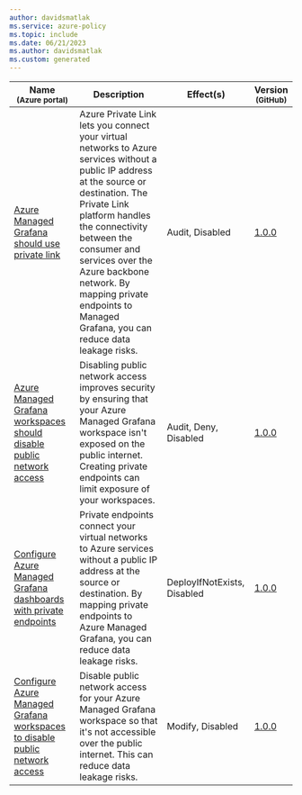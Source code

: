 ```yaml
---
author: davidsmatlak
ms.service: azure-policy
ms.topic: include
ms.date: 06/21/2023
ms.author: davidsmatlak
ms.custom: generated
---
```


|Name<br /><sub>(Azure portal)</sub> |Description |Effect(s) |Version<br /><sub>(GitHub)</sub> |
|---|---|---|---|
|[Azure Managed Grafana should use private link](https://portal.azure.com/#blade/Microsoft_Azure_Policy/PolicyDetailBlade/definitionId/%2Fproviders%2FMicrosoft.Authorization%2FpolicyDefinitions%2F3a97e513-f75e-4230-8137-1efad4eadbbc) |Azure Private Link lets you connect your virtual networks to Azure services without a public IP address at the source or destination. The Private Link platform handles the connectivity between the consumer and services over the Azure backbone network. By mapping private endpoints to Managed Grafana, you can reduce data leakage risks. |Audit, Disabled |[1.0.0](https://github.com/Azure/azure-policy/blob/master/built-in-policies/policyDefinitions/Managed%20Grafana/AMG_PrivateEndpoints_Audit.json) |
|[Azure Managed Grafana workspaces should disable public network access](https://portal.azure.com/#blade/Microsoft_Azure_Policy/PolicyDetailBlade/definitionId/%2Fproviders%2FMicrosoft.Authorization%2FpolicyDefinitions%2Fe8775d5a-73b7-4977-a39b-833ef0114628) |Disabling public network access improves security by ensuring that your Azure Managed Grafana workspace isn't exposed on the public internet. Creating private endpoints can limit exposure of your workspaces. |Audit, Deny, Disabled |[1.0.0](https://github.com/Azure/azure-policy/blob/master/built-in-policies/policyDefinitions/Managed%20Grafana/AMG_PublicNetworkAccess_Deny.json) |
|[Configure Azure Managed Grafana dashboards with private endpoints](https://portal.azure.com/#blade/Microsoft_Azure_Policy/PolicyDetailBlade/definitionId/%2Fproviders%2FMicrosoft.Authorization%2FpolicyDefinitions%2Fbc33de80-97cd-4c11-b6b4-d075e03c7d60) |Private endpoints connect your virtual networks to Azure services without a public IP address at the source or destination. By mapping private endpoints to Azure Managed Grafana, you can reduce data leakage risks. |DeployIfNotExists, Disabled |[1.0.0](https://github.com/Azure/azure-policy/blob/master/built-in-policies/policyDefinitions/Managed%20Grafana/AMG_PrivateEndpoints_DeployIfNotExists.json) |
|[Configure Azure Managed Grafana workspaces to disable public network access](https://portal.azure.com/#blade/Microsoft_Azure_Policy/PolicyDetailBlade/definitionId/%2Fproviders%2FMicrosoft.Authorization%2FpolicyDefinitions%2F67529aa1-5285-4b1c-8e6f-5ccd861ac98e) |Disable public network access for your Azure Managed Grafana workspace so that it's not accessible over the public internet. This can reduce data leakage risks. |Modify, Disabled |[1.0.0](https://github.com/Azure/azure-policy/blob/master/built-in-policies/policyDefinitions/Managed%20Grafana/AMG_PublicNetworkAccess_Modify.json) |
